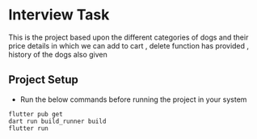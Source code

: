 # Interview Task

This is the project based upon the different categories of dogs and their price details in which we can add to cart , delete function has provided , history of the dogs also given


## Project Setup

- Run the below commands before running the project in your system

```Console
flutter pub get
dart run build_runner build
flutter run
```